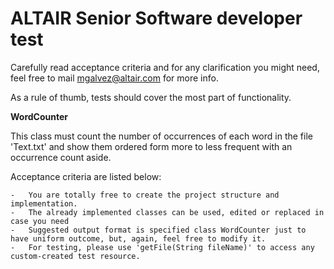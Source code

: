 # ALTAIR Senior Software developer test 

Carefully read acceptance criteria and for any clarification you might need,
feel free to mail [mgalvez@altair.com](mgalvez@altair.com) for more info.

As a rule of thumb, tests should cover the most part of functionality.


__WordCounter__

This class must count the number of occurrences of each word in the file 'Text.txt' and show them ordered
form more to less frequent with an occurrence count aside.

Acceptance criteria are listed below:

	-	You are totally free to create the project structure and implementation. 
	-	The already implemented classes can be used, edited or replaced in case you need
	-	Suggested output format is specified class WordCounter just to have uniform outcome, but, again, feel free to modify it.
	-	For testing, please use 'getFile(String fileName)' to access any custom-created test resource.
	
	